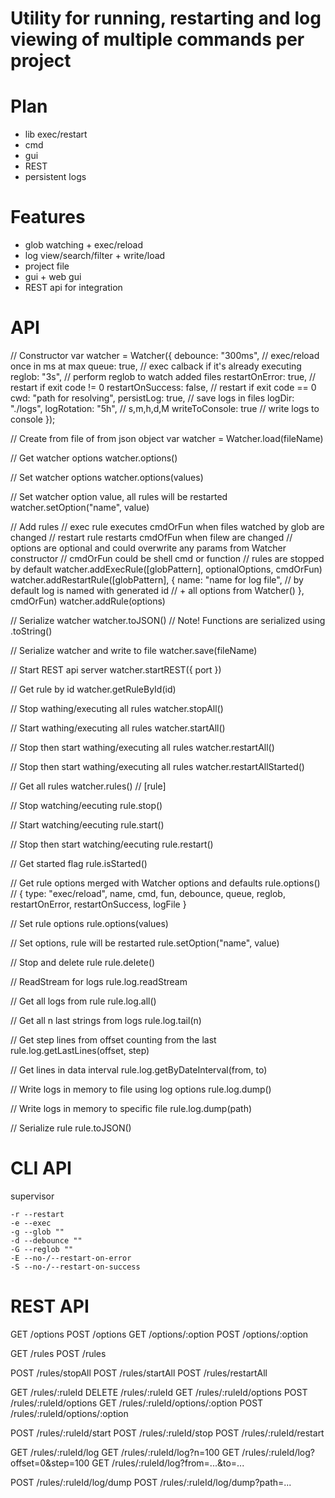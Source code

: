 Utility for running, restarting and log viewing of multiple commands per project
================================================================================

Plan
====
- lib exec/restart
- cmd
- gui
- REST
- persistent logs

Features
========

- glob watching + exec/reload
- log view/search/filter + write/load
- project file
- gui + web gui
- REST api for integration

API
===

// Constructor
var watcher = Watcher({
	debounce: "300ms", // exec/reload once in ms at max
	queue: true, // exec calback if it's already executing
	reglob: "3s", // perform reglob to watch added files
	restartOnError: true, // restart if exit code != 0
	restartOnSuccess: false, // restart if exit code == 0
	cwd: "path for resolving",
	persistLog: true, // save logs in files
	logDir: "./logs",
	logRotation: "5h", // s,m,h,d,M
	writeToConsole: true // write logs to console
});

// Create from file of from json object
var watcher = Watcher.load(fileName)

// Get watcher options
watcher.options()

// Set watcher options
watcher.options(values)

// Set watcher option value, all rules will be restarted
watcher.setOption("name", value)

// Add rules
// exec rule executes cmdOrFun when files watched by glob are changed
// restart rule restarts cmdOfFun when filew are changed
// options are optional and could overwrite any params from Watcher constructor
// cmdOrFun could be shell cmd or function
// rules are stopped by default
watcher.addExecRule([globPattern], optionalOptions, cmdOrFun)
watcher.addRestartRule([globPattern], {
	name: "name for log file", // by default log is named with generated id
	// + all options from Watcher()
}, cmdOrFun)
watcher.addRule(options)

// Serialize watcher
watcher.toJSON() // Note! Functions are serialized using .toString()

// Serialize watcher and write to file
watcher.save(fileName)

// Start REST api server
watcher.startREST({ port })

// Get rule by id
watcher.getRuleById(id)

// Stop wathing/executing all rules
watcher.stopAll()

// Start wathing/executing all rules
watcher.startAll()

// Stop then start wathing/executing all rules
watcher.restartAll()

// Stop then start wathing/executing all rules
watcher.restartAllStarted()

// Get all rules
watcher.rules() // [rule]

// Stop watching/eecuting
rule.stop()

// Start watching/eecuting
rule.start()

// Stop then start watching/eecuting
rule.restart()

// Get started flag
rule.isStarted()

// Get rule options merged with Watcher options and defaults
rule.options() // { type: "exec/reload", name, cmd, fun, debounce, queue, reglob, restartOnError, restartOnSuccess, logFile }

// Set rule options
rule.options(values)

// Set options, rule will be restarted
rule.setOption("name", value)

// Stop and delete rule
rule.delete()

// ReadStream for logs
rule.log.readStream

// Get all logs from rule
rule.log.all()

// Get all n last strings from logs
rule.log.tail(n)

// Get step lines from offset counting from the last
rule.log.getLastLines(offset, step)

// Get lines in data interval
rule.log.getByDateInterval(from, to)

// Write logs in memory to file using log options
rule.log.dump()

// Write logs in memory to specific file
rule.log.dump(path)

// Serialize rule
rule.toJSON()

CLI API
=======

supervisor

	-r --restart
	-e --exec
	-g --glob ""
	-d --debounce ""
	-G --reglob ""
	-E --no-/--restart-on-error
	-S --no-/--restart-on-success

REST API
========

GET /options
POST /options
GET /options/:option
POST /options/:option

GET /rules
POST /rules

POST /rules/stopAll
POST /rules/startAll
POST /rules/restartAll

GET /rules/:ruleId
DELETE /rules/:ruleId
GET /rules/:ruleId/options
POST /rules/:ruleId/options
GET /rules/:ruleId/options/:option
POST /rules/:ruleId/options/:option

POST /rules/:ruleId/start
POST /rules/:ruleId/stop
POST /rules/:ruleId/restart

GET /rules/:ruleId/log
GET /rules/:ruleId/log?n=100
GET /rules/:ruleId/log?offset=0&step=100
GET /rules/:ruleId/log?from=...&to=...

POST /rules/:ruleId/log/dump
POST /rules/:ruleId/log/dump?path=...
